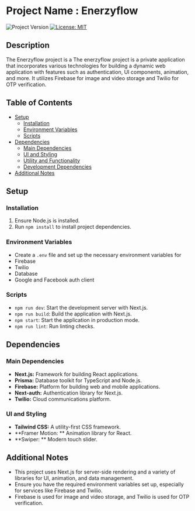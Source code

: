 # Project Name : Enerzyflow
![Project Version](https://img.shields.io/badge/version-0.1.0-blue)
[![License: MIT](https://img.shields.io/badge/License-MIT-yellow.svg)](https://opensource.org/licenses/MIT)

## Description

The Enerzyflow project is a The enerzyflow project is a private application that incorporates various technologies for building a dynamic web application with features such as authentication, UI components, animation, and more. It utilizes Firebase for image and video storage and Twilio for OTP verification.

## Table of Contents

- [Setup](#setup)
  - [Installation](#installation)
  - [Environment Variables](#environment-variables)
  - [Scripts](#scripts)
- [Dependencies](#dependencies)
  - [Main Dependencies](#main-dependencies)
  - [UI and Styling](#ui-and-styling)
  - [Utility and Functionality](#utility-and-functionality)
  - [Development Dependencies](#development-dependencies)
- [Additional Notes](#additional-notes)

## Setup

### Installation

1. Ensure Node.js is installed.
2. Run `npm install` to install project dependencies.

### Environment Variables

- Create a `.env` file and set up the necessary environment variables for
- Firebase
- Twilio
- Database
- Google and Facebook auth client

### Scripts

- `npm run dev`: Start the development server with Next.js.
- `npm run build`: Build the application with Next.js.
- `npm start`: Start the application in production mode.
- `npm run lint`: Run linting checks.

## Dependencies

### Main Dependencies

- **Next.js:** Framework for building React applications.
- **Prisma:** Database toolkit for TypeScript and Node.js.
- **Firebase:** Platform for building web and mobile applications.
- **Next-auth:** Authentication library for Next.js.
- **Twilio:** Cloud communications platform.

### UI and Styling

- **Tailwind CSS:** A utility-first CSS framework.
- **Framer Motion: ** Animation library for React.
- **Swiper: ** Modern touch slider.

## Additional Notes

- This project uses Next.js for server-side rendering and a variety of libraries for UI, animation, and data management.
- Ensure you have the required environment variables set up, especially for services like Firebase and Twilio.
- Firebase is used for image and video storage, and Twilio is used for OTP verification.
